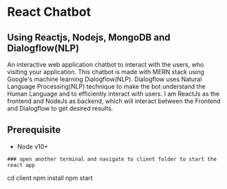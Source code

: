 # React Chatbot 
## Using Reactjs, Nodejs, MongoDB and Dialogflow(NLP)

An interactive web application chatbot to interact with the users, who visiting your application. This chatbot is made with MERN stack using Google's machine learning Dialogflow(NLP). Dialogflow uses Natural Language Processing(NLP) technique to make the bot understand the Human Language and to efficiently interact with users. I am ReactJs as the frontend and NodeJs as backend, which will interact between the Frontend and Dialogflow to get desired results.

## Prerequisite
- Node v10+

```
### open another terminal and navigate to client folder to start the react app

```
cd client
npm install
npm start
```
